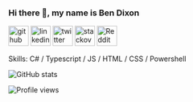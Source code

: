 ### Hi there 👋, my name is Ben Dixon

[<img src='https://cdn.jsdelivr.net/npm/simple-icons@3.0.1/icons/github.svg' alt='github' height='40'>](https://github.com/bmdixon)  [<img src='https://cdn.jsdelivr.net/npm/simple-icons@3.0.1/icons/linkedin.svg' alt='linkedin' height='40'>](https://www.linkedin.com/in/benmdixon/)  [<img src='https://cdn.jsdelivr.net/npm/simple-icons@3.0.1/icons/twitter.svg' alt='twitter' height='40'>](https://twitter.com/benmdixon)  [<img src='https://cdn.jsdelivr.net/npm/simple-icons@3.0.1/icons/stackoverflow.svg' alt='stackoverflow' height='40'>](https://stackoverflow.com/users/785750)  [<img src='https://cdn.jsdelivr.net/npm/simple-icons@3.0.1/icons/reddit.svg' alt='Reddit' height='40'>](https://www.reddit.com/user/bmdixon)  

Skills: C# / Typescript / JS / HTML / CSS / Powershell

![GitHub stats](https://github-readme-stats.vercel.app/api?username=bmdixon&show_icons=true)  

![Profile views](https://gpvc.arturio.dev/bmdixon)  
